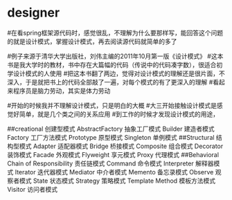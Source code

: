 # designer

#在看spring框架源代码时，感觉很乱，不理解为什么要那样写，能回答这个问题的就是设计模式，掌握设计模式，再去阅读源代码就简单的多了

#例子来源于清华大学出版社，刘伟主编的2011年10月第一版《设计模式》
#这本书是我大学时的教材，书中存在大篇幅的代码（传说中的代码凑字数），很适合初学设计模式的人使用
#把这本书翻了两边，觉得对设计模式的理解还是很片面，不深入，于是就把书上的代码全部敲了一遍，对每个模式的有了更深入的理解
#看起来程序员是脑力劳动，其实是体力劳动

#开始的时候我并不理解设计模式，只是明白的大概
#大三开始接触设计模式是感觉好简单，就是几个类之间的关系应用
#到工作的时候才发现设计模式的用途，

##creational 创建型模式
AbstractFactory 抽象工厂模式
Builder 建造者模式
Factory 工厂方法模式
Prototype 原型模式
Singleton 单例模式
##Structural 结构型模式
Adapter 适配器模式
Bridge 桥接模式
Composite 组合模式
Decorator 装饰模式
Facade 外观模式
Flyweight 享元模式
Proxy 代理模式
##Behavioral
Chain of Responsibility 责任链模式
Command 命令模式
Interpreter 解释器模式
Iterator 迭代器模式
Mediator 中介者模式
Memento 备忘录模式
Observe 观察者模式
State 状态模式
Strategy 策略模式
Template Method 模板方法模式
Visitor 访问者模式

